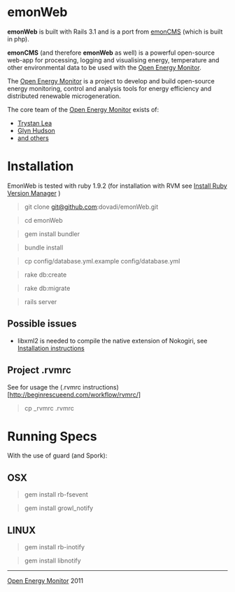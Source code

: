 emonWeb
=======

**emonWeb** is built with Rails 3.1 and is a port from [emonCMS](http://openenergymonitor.org/emon/node/90) (which is built in php).

**emonCMS** (and therefore **emonWeb** as well) is a powerful open-source web-app for processing, logging and visualising energy, temperature and other environmental data to be used with the [Open Energy Monitor](http://openenergymonitor.org).

The [Open Energy Monitor](http://openenergymonitor.org) is a project to develop and build open-source energy monitoring, control and analysis tools for energy efficiency and distributed renewable microgeneration.

The core team of the [Open Energy Monitor](http://openenergymonitor.org) exists of:

* [Trystan Lea](https://github.com/TrystanLea)
* [Glyn Hudson](https://github.com/glynhudson)
* [and others](http://openenergymonitor.org/emon/people)

Installation
============

EmonWeb is tested with ruby 1.9.2 (for installation with RVM see [Install Ruby Version Manager](http://beginrescueend.com/rvm/install/) )

> git clone git@github.com:dovadi/emonWeb.git

> cd emonWeb

> gem install bundler

> bundle install

> cp config/database.yml.example config/database.yml

> rake db:create

> rake db:migrate

> rails server

## Possible issues ##

* libxml2 is needed to compile the native extension of Nokogiri, see [Installation instructions]( http://nokogiri.org/tutorials/installing_nokogiri.html)


## Project .rvmrc 

See for usage the (.rvmrc instructions)[http://beginrescueend.com/workflow/rvmrc/]

> cp _rvmrc .rvmrc

Running Specs
=============

With the use of guard (and Spork):

## OSX ##

> gem install rb-fsevent

> gem install growl_notify


## LINUX ##

> gem install rb-inotify

> gem install libnotify



---
[Open Energy Monitor](http://openenergymonitor.org) 2011